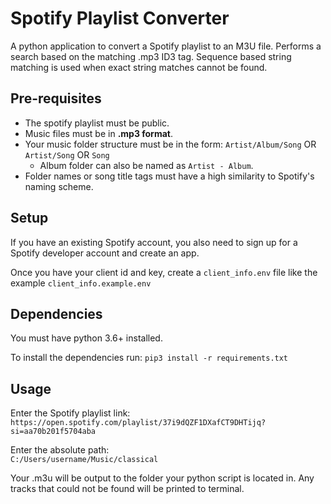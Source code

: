 # Spotify Playlist Converter
A python application to convert a Spotify playlist to an M3U file. Performs a search based on the matching .mp3 ID3 tag.
Sequence based string matching is used when exact string matches cannot be found.

## Pre-requisites
- The spotify playlist must be public.
- Music files must be in **.mp3 format**.
- Your music folder structure must be in the form: `Artist/Album/Song` OR `Artist/Song` OR `Song`
  - Album folder can also be named as `Artist - Album`.
- Folder names or song title tags must have a high similarity to Spotify's naming scheme.

## Setup
If you have an existing Spotify account, you also need to sign up for a Spotify developer account and create an app. 

Once you have your client id and key, create a `client_info.env` file like the example `client_info.example.env`

## Dependencies
You must have python 3.6+ installed.

To install the dependencies run:
`pip3 install -r requirements.txt`

## Usage
Enter the Spotify playlist link: \
`https://open.spotify.com/playlist/37i9dQZF1DXafCT9DHTijq?si=aa70b201f5704aba`

Enter the absolute path: \
`C:/Users/username/Music/classical`

Your .m3u will be output to the folder your python script is located in. Any tracks that could not be found will be printed to terminal.